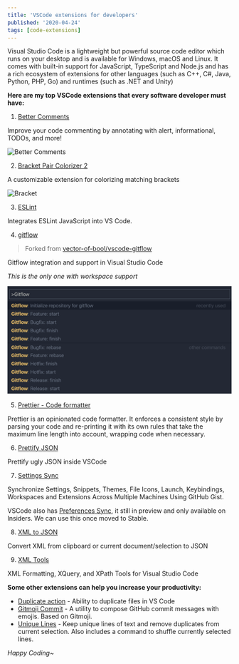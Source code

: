 ```yaml
---
title: 'VSCode extensions for developers'
published: '2020-04-24'
tags: [code-extensions]
---
```


Visual Studio Code is a lightweight but powerful source code editor which runs on your desktop and is available for Windows, macOS and Linux. It comes with built-in support for JavaScript, TypeScript and Node.js and has a rich ecosystem of extensions for other languages (such as C++, C#, Java, Python, PHP, Go) and runtimes (such as .NET and Unity)
<!-- more -->

**Here are my top VSCode extensions that every software developer must have:**

1. [Better Comments](https://marketplace.visualstudio.com/items?itemName=aaron-bond.better-comments)

Improve your code commenting by annotating with alert, informational, TODOs, and more!

![Better Comments](https://github.com/aaron-bond/better-comments/raw/master/images/better-comments.PNG)

2. [Bracket Pair Colorizer 2](https://marketplace.visualstudio.com/items?itemName=CoenraadS.bracket-pair-colorizer-2)

A customizable extension for colorizing matching brackets

![Bracket](https://github.com/CoenraadS/Bracket-Pair-Colorizer-2/raw/develop/images/example.png)

3. [ESLint](https://marketplace.visualstudio.com/items?itemName=dbaeumer.vscode-eslint)

Integrates ESLint JavaScript into VS Code.

4. [gitflow](https://marketplace.visualstudio.com/items?itemName=buianhthang.gitflow)

> Forked from [vector-of-bool/vscode-gitflow](https://github.com/vector-of-bool/vscode-gitflow)

Gitflow integration and support in Visual Studio Code

_This is the only one with workspace support_

![gitflow](https://github.com/anhthang/vscode-gitflow/raw/develop/res/gitflow.png)

5. [Prettier - Code formatter](https://marketplace.visualstudio.com/items?itemName=esbenp.prettier-vscode)

Prettier is an opinionated code formatter. It enforces a consistent style by parsing your code and re-printing it with its own rules that take the maximum line length into account, wrapping code when necessary.

6. [Prettify JSON](https://marketplace.visualstudio.com/items?itemName=mohsen1.prettify-json)

Prettify ugly JSON inside VSCode

7. [Settings Sync](https://marketplace.visualstudio.com/items?itemName=Shan.code-settings-sync)

Synchronize Settings, Snippets, Themes, File Icons, Launch, Keybindings, Workspaces and Extensions Across Multiple Machines Using GitHub Gist.

<!-- ![Settings Sync](https://shanalikhan.github.io/img/login-with-github.png) -->

VSCode also has [Preferences Sync](https://code.visualstudio.com/docs/editor/settings-sync), it still in preview and only available on Insiders. We can use this once moved to Stable.

8. [XML to JSON](https://marketplace.visualstudio.com/items?itemName=buianhthang.xml2json)

Convert XML from clipboard or current document/selection to JSON

9. [XML Tools](https://marketplace.visualstudio.com/items?itemName=DotJoshJohnson.xml)

XML Formatting, XQuery, and XPath Tools for Visual Studio Code

**Some other extensions can help you increase your productivity:**

-   [Duplicate action](https://marketplace.visualstudio.com/items?itemName=mrmlnc.vscode-duplicate) - Ability to duplicate files in VS Code
-   [Gitmoji Commit](https://marketplace.visualstudio.com/items?itemName=benjaminadk.emojis4git) - A utility to compose GitHub commit messages with emojis. Based on Gitmoji.
-   [Unique Lines](https://marketplace.visualstudio.com/items?itemName=bibhasdn.unique-lines) - Keep unique lines of text and remove duplicates from current selection. Also includes a command to shuffle currently selected lines.

_Happy Coding~_
